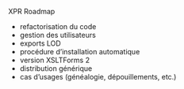 XPR Roadmap

- refactorisation du code
- gestion des utilisateurs
- exports LOD
- procédure d’installation automatique
- version XSLTForms 2
- distribution générique
- cas d’usages (généalogie, dépouillements, etc.)
